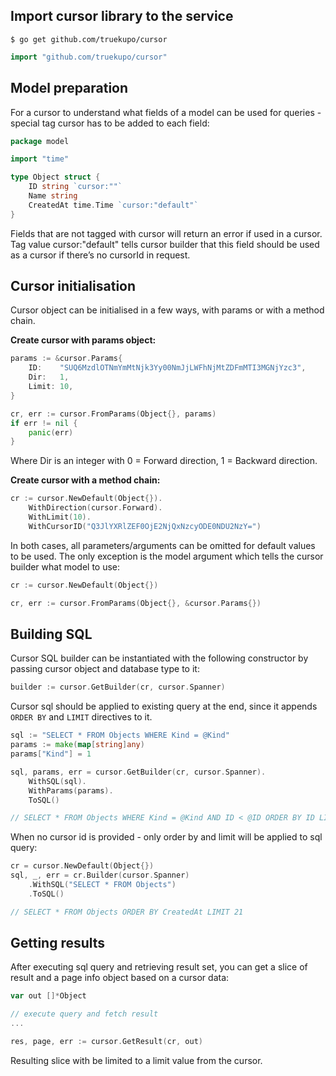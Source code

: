 ## Import cursor library to the service

```shell
$ go get github.com/truekupo/cursor
```

```go
import "github.com/truekupo/cursor"
```


## Model preparation

For a cursor to understand what fields of a model can be used for queries - special tag cursor has to be added to each field: 

```go
package model

import "time"

type Object struct {
    ID string `cursor:""`
    Name string
    CreatedAt time.Time `cursor:"default"`
}
```

Fields that are not tagged with cursor will return an error if used in a cursor.
Tag value cursor:"default" tells cursor builder that this field should be used as a cursor if there’s no cursorId in request.

## Cursor initialisation

Cursor object can be initialised in a few ways, with params or with a method chain.

**Create cursor with params object:**

```go
params := &cursor.Params{
    ID:    "SUQ6MzdlOTNmYmMtNjk3Yy00NmJjLWFhNjMtZDFmMTI3MGNjYzc3",
    Dir:   1,
    Limit: 10,
}

cr, err := cursor.FromParams(Object{}, params)
if err != nil {
    panic(err)
}
```

Where Dir is an integer with 0 = Forward direction, 1 = Backward direction.


**Create cursor with a method chain:**

```go 
cr := cursor.NewDefault(Object{}).
	WithDirection(cursor.Forward).
	WithLimit(10).
	WithCursorID("Q3JlYXRlZEF0OjE2NjQxNzcyODE0NDU2NzY=")
```

In both cases, all parameters/arguments can be omitted for default values to be used. 
The only exception is the model argument which tells the cursor builder what model to use:

```go
cr := cursor.NewDefault(Object{})
```

```go
cr, err := cursor.FromParams(Object{}, &cursor.Params{})
```


## Building SQL

Cursor SQL builder can be instantiated with the following constructor by passing cursor object and database type to it:

```go
builder := cursor.GetBuilder(cr, cursor.Spanner)
```

Cursor sql should be applied to existing query at the end, since it appends `ORDER BY` and `LIMIT` directives to it.

```go
sql := "SELECT * FROM Objects WHERE Kind = @Kind"
params := make(map[string]any)
params["Kind"] = 1

sql, params, err = cursor.GetBuilder(cr, cursor.Spanner).
    WithSQL(sql).
    WithParams(params).
    ToSQL()

// SELECT * FROM Objects WHERE Kind = @Kind AND ID < @ID ORDER BY ID LIMIT 21
```

When no cursor id is provided - only order by and limit will be applied to sql query:

```go
cr = cursor.NewDefault(Object{})
sql, _, err = cr.Builder(cursor.Spanner)
	.WithSQL("SELECT * FROM Objects")
	.ToSQL()

// SELECT * FROM Objects ORDER BY CreatedAt LIMIT 21
```

## Getting results

After executing sql query and retrieving result set, you can get a slice of result and a page info object based on a cursor data:

```go
var out []*Object

// execute query and fetch result
...

res, page, err := cursor.GetResult(cr, out)
```

Resulting slice with be limited to a limit value from the cursor.
